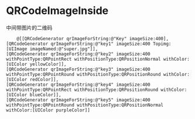 # QRCodeImageInside
中间带图片的二维码

<pre><code>    @[[QRCodeGenerator qrImageForString:@"Key" imageSize:400],
[QRCodeGenerator qrImageForString:@"key1" imageSize:400 Topimg:[UIImage imageNamed:@"super.jpg"]],
[QRCodeGenerator qrImageForString:@"key2" imageSize:400 withPointType:QRPointRect withPositionType:QRPositionNormal withColor:[UIColor yellowColor]],
[QRCodeGenerator qrImageForString:@"key3" imageSize:400 withPointType:QRPointRound withPositionType:QRPositionRound withColor:[UIColor redColor]],
[QRCodeGenerator qrImageForString:@"key4" imageSize:400 withPointType:QRPointRect withPositionType:QRPositionRound withColor:[UIColor blueColor]],
[QRCodeGenerator qrImageForString:@"key5" imageSize:400 withPointType:QRPointRound withPositionType:QRPositionNormal withColor:[UIColor purpleColor]]
</code></pre>

